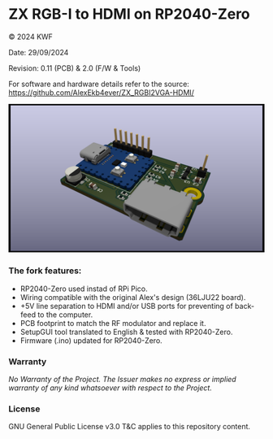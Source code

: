 ZX RGB-I to HDMI on RP2040-Zero
=======
© 2024 KWF

Date: 29/09/2024

Revision: 0.11 (PCB) & 2.0 (F/W & Tools)

For software and hardware details refer to the source: 
https://github.com/AlexEkb4ever/ZX_RGBI2VGA-HDMI/

![ZX-HDMI RP2040-Zero](/Docs/Pics/PicsZX-HDMI_RP2040_Zero_01.png)

### The fork features:
* RP2040-Zero used instad of RPi Pico.
* Wiring compatible with the original Alex's design (36LJU22 board).
* +5V line separation to HDMI and/or USB ports for preventing of back-feed to the computer.
* PCB footprint to match the RF modulator and replace it.
* SetupGUI tool translated to English & tested with RP2040-Zero.
* Firmware (.ino) updated for RP2040-Zero.

### Warranty

*No Warranty of the Project. The Issuer makes no express or implied warranty of any kind whatsoever with respect to the Project.*

### License

GNU General Public License v3.0 T&C applies to this repository content.
